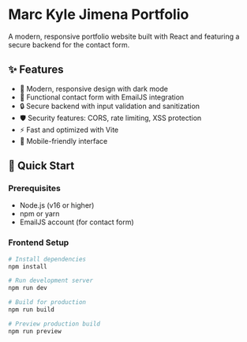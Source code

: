 # Marc Kyle Jimena Portfolio

A modern, responsive portfolio website built with React and featuring a secure backend for the contact form.

## ✨ Features

- 🎨 Modern, responsive design with dark mode
- 📧 Functional contact form with EmailJS integration
- 🔒 Secure backend with input validation and sanitization
- 🛡️ Security features: CORS, rate limiting, XSS protection
- ⚡ Fast and optimized with Vite
- 📱 Mobile-friendly interface

## 🚀 Quick Start

### Prerequisites
- Node.js (v16 or higher)
- npm or yarn
- EmailJS account (for contact form)

### Frontend Setup

```bash
# Install dependencies
npm install

# Run development server
npm run dev

# Build for production
npm run build

# Preview production build
npm run preview
```
